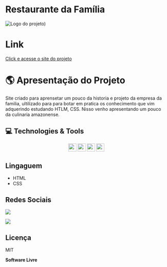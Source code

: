 # Restaurante da Família
![Logo do projeto](https://user-images.githubusercontent.com/103123262/205416832-ca4cdd86-dcf8-4ce9-8e33-868e67c60116.jpg))

# Link 

 [Click e acesse o site do projeto](https://restaurante-da-familia.netlify.app/)

 # 🌎 Apresentação do Projeto

Site criado para aprensetar um pouco da historia e projeto da empresa da familia, ultilizado para para botar em pratica os conhecimento que vim adquerindo estudando HTLM, CSS. Nisso venho apresentando um pouco da culinaria amazonense.

## 💻 Technologies & Tools

 <p align="center">
    
 <img src="https://img.shields.io/badge/HTML5-E34F26?style=for-the-badge&logo=html5&logoColor=white" height="25"/>  
 <img src="https://img.shields.io/badge/CSS-239120?&style=for-the-badge&logo=css3&logoColor=white" height="25"/>  
 <img src="https://img.shields.io/badge/bootstrap%20-%23563D7C.svg?&style=for-the-badge&logo=bootstrap&logoColor=white" height="25"/>
 <img src="https://img.shields.io/badge/-GitHub-181717?style=flat-square&logo=github" height="25"/>
 
 
</p>

## Lingaguem
 
 - HTML
 - CSS
 
  ## Redes Sociais

<a href="https://www.linkedin.com/in/wanderckley-oliveira-dev/" alt="Linkedin">
  <img src="https://img.shields.io/badge/-Linkedin-0e76a8?style=for-the-badge&logo=Linkedin&logoColor=white&link=https://www.linkedin.com/in/keidsonroby/" /></a>
</p>  
<a href="https://github.com/WanderckleyOliveira" alt="Linkedin">
  <img src="https://img.shields.io/badge/GitHub-100000?style=for-the-badge&logo=github&logoColor=white" /></a>
</p> 

  ## Licença

MIT

**Software Livre**

